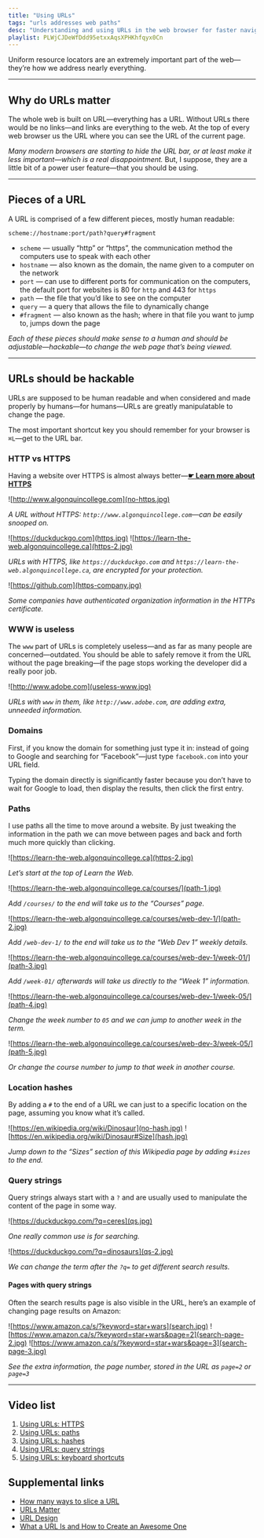 ```yaml
---
title: "Using URLs"
tags: "urls addresses web paths"
desc: "Understanding and using URLs in the web browser for faster navigation."
playlist: PLWjCJDeWfDdd95etxxAqsXPHKhfqyx0Cn
---
```


Uniform resource locators are an extremely important part of the web—they’re how we address nearly everything.

---

## Why do URLs matter

The whole web is built on URL—everything has a URL. Without URLs there would be no links—and links are everything to the web. At the top of every web browser us the URL where you can see the URL of the current page.

*Many modern browsers are starting to hide the URL bar, or at least make it less important—which is a real disappointment.* But, I suppose, they are a little bit of a power user feature—that you should be using.

---

## Pieces of a URL

A URL is comprised of a few different pieces, mostly human readable:

```
scheme://hostname:port/path?query#fragment
```

- `scheme` — usually “http” or “https”, the communication method the computers use to speak with each other
- `hostname` — also known as the domain, the name given to a computer on the network
- `port` — can use to different ports for communication on the computers, the default port for websites is 80 for `http` and 443 for `https`
- `path` — the file that you’d like to see on the computer
- `query` — a query that allows the file to dynamically change
- `#fragment` — also known as the hash; where in that file you want to jump to, jumps down the page

*Each of these pieces should make sense to a human and should be adjustable—hackable—to change the web page that’s being viewed.*

---

## URLs should be hackable

URLs are supposed to be human readable and when considered and made properly by humans—for humans—URLs are greatly manipulatable to change the page.

The most important shortcut key you should remember for your browser is `⌘L`—get to the URL bar.

### HTTP vs HTTPS

Having a website over HTTPS is almost always better—[**☛ Learn more about HTTPS**](/topics/web-browsers/)

![http://www.algonquincollege.com](no-https.jpg)

*A URL without HTTPS: `http://www.algonquincollege.com`—can be easily snooped on.*

![https://duckduckgo.com](https.jpg)
![https://learn-the-web.algonquincollege.ca](https-2.jpg)

*URLs with HTTPS, like `https://duckduckgo.com` and `https://learn-the-web.algonquincollege.ca`, are encrypted for your protection.*

![https://github.com](https-company.jpg)

*Some companies have authenticated organization information in the HTTPs certificate.*

### WWW is useless

The `www` part of URLs is completely useless—and as far as many people are concerned—outdated. You should be able to safely remove it from the URL without the page breaking—if the page stops working the developer did a really poor job.

![http://www.adobe.com](useless-www.jpg)

*URLs with `www` in them, like `http://www.adobe.com`, are adding extra, unneeded information.*

### Domains

First, if you know the domain for something just type it in: instead of going to Google and searching for “Facebook”—just type `facebook.com` into your URL field.

Typing the domain directly is significantly faster because you don’t have to wait for Google to load, then display the results, then click the first entry.

### Paths

I use paths all the time to move around a website. By just tweaking the information in the path we can move between pages and back and forth much more quickly than clicking.

![https://learn-the-web.algonquincollege.ca](https-2.jpg)

*Let’s start at the top of Learn the Web.*

![https://learn-the-web.algonquincollege.ca/courses/](path-1.jpg)

*Add `/courses/` to the end will take us to the “Courses” page.*

![https://learn-the-web.algonquincollege.ca/courses/web-dev-1/](path-2.jpg)

*Add `/web-dev-1/` to the end will take us to the “Web Dev 1” weekly details.*

![https://learn-the-web.algonquincollege.ca/courses/web-dev-1/week-01/](path-3.jpg)

*Add `/week-01/` afterwards will take us directly to the “Week 1” information.*

![https://learn-the-web.algonquincollege.ca/courses/web-dev-1/week-05/](path-4.jpg)

*Change the week number to `05` and we can jump to another week in the term.*

![https://learn-the-web.algonquincollege.ca/courses/web-dev-3/week-05/](path-5.jpg)

*Or change the course number to jump to that week in another course.*

### Location hashes

By adding a `#` to the end of a URL we can just to a specific location on the page, assuming you know what it’s called.

![https://en.wikipedia.org/wiki/Dinosaur](no-hash.jpg)
![https://en.wikipedia.org/wiki/Dinosaur#Size](hash.jpg)

*Jump down to the “Sizes” section of this Wikipedia page by adding `#sizes` to the end.*

### Query strings

Query strings always start with a `?` and are usually used to manipulate the content of the page in some way.

![https://duckduckgo.com/?q=ceres](qs.jpg)

*One really common use is for searching.*

![https://duckduckgo.com/?q=dinosaurs](qs-2.jpg)

*We can change the term after the `?q=` to get different search results.*

#### Pages with query strings

Often the search results page is also visible in the URL, here’s an example of changing page results on Amazon:

![https://www.amazon.ca/s/?keyword=star+wars](search.jpg)
![https://www.amazon.ca/s/?keyword=star+wars&page=2](search-page-2.jpg)
![https://www.amazon.ca/s/?keyword=star+wars&page=3](search-page-3.jpg)

*See the extra information, the page number, stored in the URL as `page=2` or `page=3`*

---

## Video list

1. [Using URLs: HTTPS](https://www.youtube.com/watch?v=Iqg75AviCMk&index=1&list=PLWjCJDeWfDdd95etxxAqsXPHKhfqyx0Cn)
2. [Using URLs: paths](https://www.youtube.com/watch?v=aImZR5IjDMI&list=PLWjCJDeWfDdd95etxxAqsXPHKhfqyx0Cn&index=2)
3. [Using URLs: hashes](https://www.youtube.com/watch?v=mtEYBoXKnKE&list=PLWjCJDeWfDdd95etxxAqsXPHKhfqyx0Cn&index=3)
4. [Using URLs: query strings](https://www.youtube.com/watch?v=ukUu5LFE66A&list=PLWjCJDeWfDdd95etxxAqsXPHKhfqyx0Cn&index=4)
5. [Using URLs: keyboard shortcuts](https://www.youtube.com/watch?v=WIUrrp5KkCo&list=PLWjCJDeWfDdd95etxxAqsXPHKhfqyx0Cn&index=5)

## Supplemental links

- [How many ways to slice a URL](http://tantek.com/2011/238/b1/many-ways-slice-url-name-pieces)
- [URLs Matter](http://paulrobertlloyd.com/2009/12/urls_matter/)
- [URL Design](http://warpspire.com/posts/url-design)
- [What a URL Is and How to Create an Awesome One](http://www.whoishostingthis.com/resources/url/)
